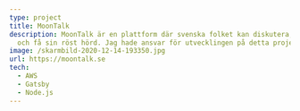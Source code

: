 ```yaml
---
type: project
title: MoonTalk
description: MoonTalk är en plattform där svenska folket kan diskutera, rösta
  och få sin röst hörd. Jag hade ansvar för utvecklingen på detta projekt.
image: /skarmbild-2020-12-14-193350.jpg
url: https://moontalk.se
tech:
  - AWS
  - Gatsby
  - Node.js
---
```

